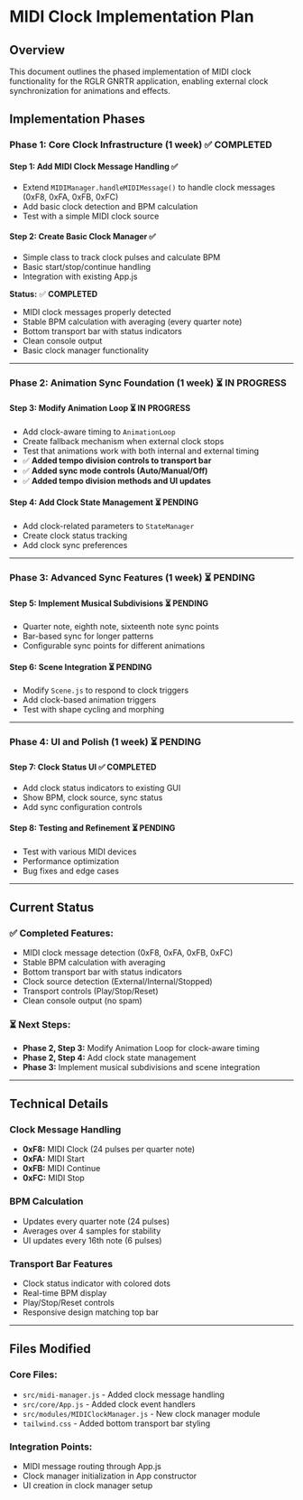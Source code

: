 # MIDI Clock Implementation Plan

## Overview
This document outlines the phased implementation of MIDI clock functionality for the RGLR GNRTR application, enabling external clock synchronization for animations and effects.

## Implementation Phases

### **Phase 1: Core Clock Infrastructure** (1 week) ✅ **COMPLETED**

#### Step 1: Add MIDI Clock Message Handling ✅
- Extend `MIDIManager.handleMIDIMessage()` to handle clock messages (0xF8, 0xFA, 0xFB, 0xFC)
- Add basic clock detection and BPM calculation
- Test with a simple MIDI clock source

#### Step 2: Create Basic Clock Manager ✅
- Simple class to track clock pulses and calculate BPM
- Basic start/stop/continue handling
- Integration with existing App.js

**Status:** ✅ **COMPLETED**
- MIDI clock messages properly detected
- Stable BPM calculation with averaging (every quarter note)
- Bottom transport bar with status indicators
- Clean console output
- Basic clock manager functionality

---

### **Phase 2: Animation Sync Foundation** (1 week) ⏳ **IN PROGRESS**

#### Step 3: Modify Animation Loop ⏳ **IN PROGRESS**
- Add clock-aware timing to `AnimationLoop`
- Create fallback mechanism when external clock stops
- Test that animations work with both internal and external timing
- ✅ **Added tempo division controls to transport bar**
- ✅ **Added sync mode controls (Auto/Manual/Off)**
- ✅ **Added tempo division methods and UI updates**

#### Step 4: Add Clock State Management ⏳ **PENDING**
- Add clock-related parameters to `StateManager`
- Create clock status tracking
- Add clock sync preferences

---

### **Phase 3: Advanced Sync Features** (1 week) ⏳ **PENDING**

#### Step 5: Implement Musical Subdivisions ⏳ **PENDING**
- Quarter note, eighth note, sixteenth note sync points
- Bar-based sync for longer patterns
- Configurable sync points for different animations

#### Step 6: Scene Integration ⏳ **PENDING**
- Modify `Scene.js` to respond to clock triggers
- Add clock-based animation triggers
- Test with shape cycling and morphing

---

### **Phase 4: UI and Polish** (1 week) ⏳ **PENDING**

#### Step 7: Clock Status UI ✅ **COMPLETED**
- Add clock status indicators to existing GUI
- Show BPM, clock source, sync status
- Add sync configuration controls

#### Step 8: Testing and Refinement ⏳ **PENDING**
- Test with various MIDI devices
- Performance optimization
- Bug fixes and edge cases

---

## Current Status

### ✅ **Completed Features:**
- MIDI clock message detection (0xF8, 0xFA, 0xFB, 0xFC)
- Stable BPM calculation with averaging
- Bottom transport bar with status indicators
- Clock source detection (External/Internal/Stopped)
- Transport controls (Play/Stop/Reset)
- Clean console output (no spam)

### ⏳ **Next Steps:**
- **Phase 2, Step 3:** Modify Animation Loop for clock-aware timing
- **Phase 2, Step 4:** Add clock state management
- **Phase 3:** Implement musical subdivisions and scene integration

---

## Technical Details

### Clock Message Handling
- **0xF8:** MIDI Clock (24 pulses per quarter note)
- **0xFA:** MIDI Start
- **0xFB:** MIDI Continue  
- **0xFC:** MIDI Stop

### BPM Calculation
- Updates every quarter note (24 pulses)
- Averages over 4 samples for stability
- UI updates every 16th note (6 pulses)

### Transport Bar Features
- Clock status indicator with colored dots
- Real-time BPM display
- Play/Stop/Reset controls
- Responsive design matching top bar

---

## Files Modified

### Core Files:
- `src/midi-manager.js` - Added clock message handling
- `src/core/App.js` - Added clock event handlers
- `src/modules/MIDIClockManager.js` - New clock manager module
- `tailwind.css` - Added bottom transport bar styling

### Integration Points:
- MIDI message routing through App.js
- Clock manager initialization in App constructor
- UI creation in clock manager setup 